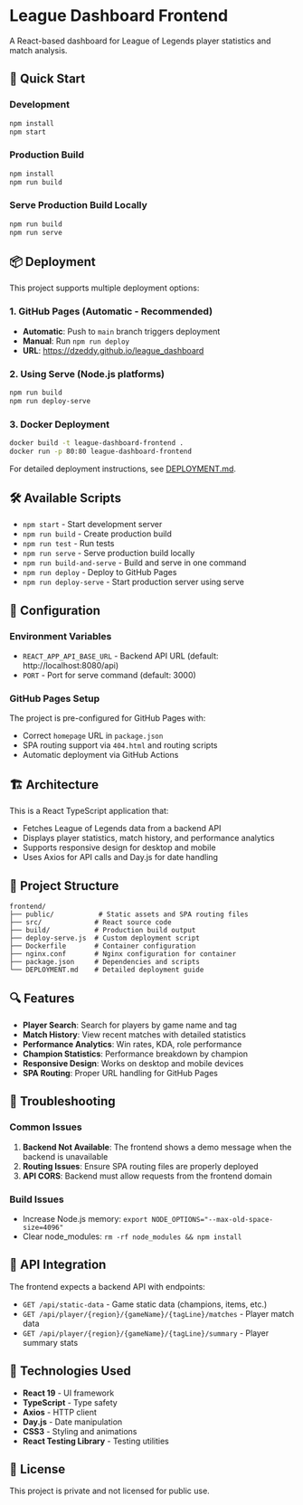 # League Dashboard Frontend

A React-based dashboard for League of Legends player statistics and match analysis.

## 🚀 Quick Start

### Development
```bash
npm install
npm start
```

### Production Build
```bash
npm install
npm run build
```

### Serve Production Build Locally
```bash
npm run build
npm run serve
```

## 📦 Deployment

This project supports multiple deployment options:

### 1. GitHub Pages (Automatic - Recommended)
- **Automatic**: Push to `main` branch triggers deployment
- **Manual**: Run `npm run deploy`
- **URL**: https://dzeddy.github.io/league_dashboard

### 2. Using Serve (Node.js platforms)
```bash
npm run build
npm run deploy-serve
```

### 3. Docker Deployment
```bash
docker build -t league-dashboard-frontend .
docker run -p 80:80 league-dashboard-frontend
```

For detailed deployment instructions, see [DEPLOYMENT.md](./DEPLOYMENT.md).

## 🛠️ Available Scripts

- `npm start` - Start development server
- `npm run build` - Create production build
- `npm run test` - Run tests
- `npm run serve` - Serve production build locally
- `npm run build-and-serve` - Build and serve in one command
- `npm run deploy` - Deploy to GitHub Pages
- `npm run deploy-serve` - Start production server using serve

## 🔧 Configuration

### Environment Variables
- `REACT_APP_API_BASE_URL` - Backend API URL (default: http://localhost:8080/api)
- `PORT` - Port for serve command (default: 3000)

### GitHub Pages Setup
The project is pre-configured for GitHub Pages with:
- Correct `homepage` URL in `package.json`
- SPA routing support via `404.html` and routing scripts
- Automatic deployment via GitHub Actions

## 🏗️ Architecture

This is a React TypeScript application that:
- Fetches League of Legends data from a backend API
- Displays player statistics, match history, and performance analytics
- Supports responsive design for desktop and mobile
- Uses Axios for API calls and Day.js for date handling

## 📁 Project Structure

```
frontend/
├── public/           # Static assets and SPA routing files
├── src/             # React source code
├── build/           # Production build output
├── deploy-serve.js  # Custom deployment script
├── Dockerfile       # Container configuration
├── nginx.conf       # Nginx configuration for container
├── package.json     # Dependencies and scripts
└── DEPLOYMENT.md    # Detailed deployment guide
```

## 🔍 Features

- **Player Search**: Search for players by game name and tag
- **Match History**: View recent matches with detailed statistics
- **Performance Analytics**: Win rates, KDA, role performance
- **Champion Statistics**: Performance breakdown by champion
- **Responsive Design**: Works on desktop and mobile devices
- **SPA Routing**: Proper URL handling for GitHub Pages

## 🐛 Troubleshooting

### Common Issues

1. **Backend Not Available**: The frontend shows a demo message when the backend is unavailable
2. **Routing Issues**: Ensure SPA routing files are properly deployed
3. **API CORS**: Backend must allow requests from the frontend domain

### Build Issues
- Increase Node.js memory: `export NODE_OPTIONS="--max-old-space-size=4096"`
- Clear node_modules: `rm -rf node_modules && npm install`

## 📖 API Integration

The frontend expects a backend API with endpoints:
- `GET /api/static-data` - Game static data (champions, items, etc.)
- `GET /api/player/{region}/{gameName}/{tagLine}/matches` - Player match data
- `GET /api/player/{region}/{gameName}/{tagLine}/summary` - Player summary stats

## 🎨 Technologies Used

- **React 19** - UI framework
- **TypeScript** - Type safety
- **Axios** - HTTP client
- **Day.js** - Date manipulation
- **CSS3** - Styling and animations
- **React Testing Library** - Testing utilities

## 📄 License

This project is private and not licensed for public use. 
